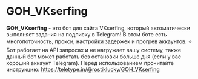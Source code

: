 # GOH_VKserfing
**GOH_VKserfing** - это бот для сайта VKserfing, который автоматически выполняет задания на подписку в Telegram! В этом боте есть многопоточность, прокси, настройки задержек и прогрев аккаунтов.
⭐️ Бот работает на API запросах и не нагружает вашу систему, также данный бот может работать без остановки больше дня (если у вас хороший аккаунт Telegram). Перед использованием прочитайте инструкцию: https://teletype.in/@rostiklucky/GOH_VKserfing

